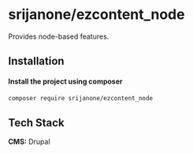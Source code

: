 
# srijanone/ezcontent_node

Provides node-based features.


## Installation

#### Install the project using composer 

```bash
composer require srijanone/ezcontent_node
```

## Tech Stack

**CMS:** Drupal


